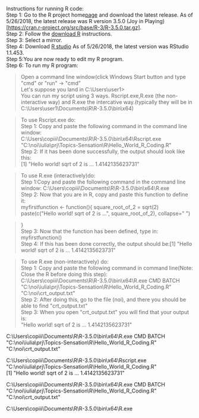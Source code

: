 Instructions for running R code:  
Step 1: Go to the R project home[page](https://www.r-project.org/) and download the latest release. As of 5/26/2018, the latest release was R version 3.5.0 (Joy in Playing)[https://cran.r-project.org/src/base/R-3/R-3.5.0.tar.gz].  
Step 2: Follow the [download R](https://cran.r-project.org/mirrors.html) instructions.  
Step 3: Select a mirror.  
Step 4: Download [R studio](https://www.rstudio.com/products/rstudio/download/#download) As of 5/26/2018, the latest version was RStudio 1.1.453.  
Step 5:You are now ready to edit my R program.  
Step 6: To run my R program:  
 > Open a command line window(click  Windows Start button and type "cmd" or "run" -> "cmd"   
 > Let's suppose you land in C:\Users\user1>  
 > You can run my script using 3 ways. Rscript.exe,R.exe (the non-interactive way) and R.exe the intercative way.(typically they will be in C:\Users\user1\Documents\R\R-3.5.0\bin\x64\)
 
 > To use Rscript.exe do: 	
 > Step 1: Copy and paste the following command in the command line window:  
  C:\Users\copiii\Documents\R\R-3.5.0\bin\x64\Rscript.exe "C:\noi\iulia\prj\Topics-Sensation\R\Hello_World_R_Coding.R"  
 > Step 2: If it has been done successfully, the output should look like this:    
  [1] "Hello world! sqrt of 2 is ... 1.4142135623731"   
 
 > To use R.exe (interactively)do:         
 > Step 1:Copy and paste the following command in the command line window: C:\Users\copiii\Documents\R\R-3.5.0\bin\x64\R.exe  
 > Step 2: Now that you are in R, copy and paste this function to define it:         
myfirstfunction <- function(){
		square_root_of_2 = sqrt(2)
    paste(c("Hello world! sqrt of 2 is ...", square_root_of_2), collapse=" ")


 > }    
 > Step 3: Now that the function has been defined, type in: myfirstfunction()            
 > Step 4: If this has been done correctly, the output should be:[1] "Hello world! sqrt of 2 is ... 1.4142135623731"   
 
 > To use R.exe (non-interactively) do:          
 > Step 1: Copy and paste the following command in command line(Note: Close the R before doing this step):      
C:\Users\copiii\Documents\R\R-3.5.0\bin\x64\R.exe CMD BATCH "C:\noi\iulia\prj\Topics-Sensation\R\Hello_World_R_Coding.R" "C:\noi\crt_output.txt"   
 > Step 2: After doing this, go to the file (noi), and there you should be able to find "crt_output.txt"  
 > Step 3: When you open "crt_output.txt" you will find that your output is:    
"Hello world! sqrt of 2 is ... 1.4142135623731"





C:\Users\copiii\Documents\R\R-3.5.0\bin\x64\R.exe CMD BATCH "C:\noi\iulia\prj\Topics-Sensation\R\Hello_World_R_Coding.R" "C:\noi\crt_output.txt"






C:\Users\copiii\Documents\R\R-3.5.0\bin\x64\Rscript.exe "C:\noi\iulia\prj\Topics-Sensation\R\Hello_World_R_Coding.R"  
[1] "Hello world! sqrt of 2 is ... 1.4142135623731"

C:\Users\copiii\Documents\R\R-3.5.0\bin\x64\R.exe CMD BATCH "C:\noi\iulia\prj\Topics-Sensation\R\Hello_World_R_Coding.R" "C:\noi\crt_output.txt"

C:\Users\copiii\Documents\R\R-3.5.0\bin\x64\R.exe
